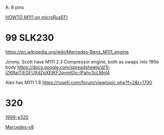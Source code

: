 

A: 8 pins

[HOWTO M111 on microRusEFI](HOWTO-M111-on-microRusEFI)

# 99 SLK230

https://en.wikipedia.org/wiki/Mercedes-Benz_M111_engine

Jimmy, Scott have M111 2.3 Compressor engine, both as swaps into 190e body https://docs.google.com/spreadsheets/d/1I-lZKRajTiEGFUXdZpXEtKF2pymlOo-lPahy3cLMnl4

Alex has M111 1.8 https://rusefi.com/forum/viewtopic.php?f=2&t=1700

# 320

[1999-e320](1999-e320)


[Mercedes-v8](Mercedes-v8)


